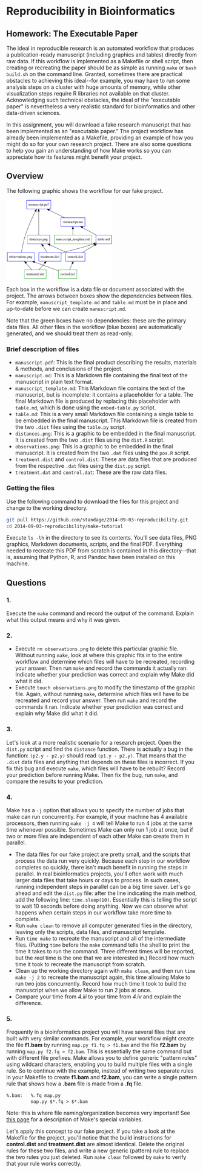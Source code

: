 # Reproducibility in Bioinformatics

## Homework: The Executable Paper

The ideal in reproducible research is an automated workflow that produces a publication-ready manuscript (including graphics and tables) directly from raw data.
If this workflow is implemented as a Makefile or shell script, then creating or recreating the paper should be as simple as running `make` or `bash build.sh` on the command line.
Granted, sometimes there are practical obstacles to achieving this ideal--for example, you may have to run some analysis steps on a cluster with huge amounts of memory, while other visualization steps require R libraries not available on that cluster.
Acknowledging such technical obstacles, the ideal of the "executable paper" is nevertheless a very realistic standard for bioinformatics and other data-driven sciences.

In this assignment, you will download a fake research manuscript that has been implemented as an "executable paper."
The project workflow has already been implemented as a Makefile, providing an example of how you might do so for your own research project.
There are also some questions to help you gain an understanding of how Make works so you can appreciate how its features might benefit your project.

## Overview

The following graphic shows the workflow for our fake project.

<img alt="Workflow for a Fake Project" style="width: 20em" src="example.png" />

Each box in the workflow is a data file or document associated with the project.
The arrows between boxes show the dependencies between files.
For example, ``manuscript_template.md`` and ``table.md`` must be in place and up-to-date before we can create ``manuscript.md``.

Note that the green boxes have no dependencies: these are the primary data files.
All other files in the workflow (blue boxes) are automatically generated, and we should treat them as read-only.

### Brief description of files

- ``manuscript.pdf``: This is the final product describing the results, materials & methods, and conclusions of the project.
- ``manuscript.md``: This is a Markdown file containing the final text of the manuscript in plain text format.
- ``manuscript_template.md``: This Markdown file contains the text of the manuscript, but is incomplete: it contains a placeholder for a table. The final Markdown file is produced by replacing this placeholder with ``table.md``, which is done using the ``embed-table.py`` script.
- ``table.md``: This is a very small Markdown file containing a single table to be embedded in the final manuscript. This Markdown file is created from the two ``.dist`` files using the ``table.py`` script.
- ``distances.png``: This is a graphic to be embedded in the final manuscript. It is created from the two ``.dist`` files using the ``dist.R`` script.
- ``observations.png``: This is a graphic to be embedded in the final manuscript. It is created from the two ``.dat`` files using the ``pos.R`` script.
- ``treatment.dist`` and ``control.dist``: These are data files that are produced from the respective ``.dat`` files using the ``dist.py`` script.
- ``treatment.dat`` and ``control.dat``: These are the raw data files.

### Getting the files

Use the following command to download the files for this project and change to the working directory.

```bash
git pull https://github.com/standage/2014-09-03-reproducibility.git
cd 2014-09-03-reproducibility/make-tutorial
```

Execute ``ls -lh`` in the directory to see its contents.
You'll see data files, PNG graphics, Markdown documents, scripts, and the final PDF.
Everything needed to recreate this PDF from scratch is contained in this directory--that is, assuming that Python, R, and Pandoc have been installed on this machine.

## Questions

### 1.

Execute the ``make`` command and record the output of the command. Explain what this output means and why it was given.

### 2. 

- Execute ``rm observations.png`` to delete this particular graphic file. Without running ``make``, look at where this graphic fits in to the entire workflow and determine which files will have to be recreated, recording your answer. Then run ``make`` and record the commands it actually ran. Indicate whether your prediction was correct and explain why Make did what it did.
- Execute ``touch observations.png`` to modify the timestamp of the graphic file. Again, without running ``make``, determine which files will have to be recreated and record your answer. Then run ``make`` and record the commands it ran. Indicate whether your prediction was correct and explain why Make did what it did.

### 3.

Let's look at a more realistic scenario for a research project.
Open the ``dist.py`` script and find the ``distance`` function.
There is actually a bug in the function: ``(p2.y - p2.y)`` should read ``(p1.y - p2.y)``.
That means that the ``.dist`` data files and anything that depends on these files is incorrect.
If you fix this bug and execute ``make``, which files will have to be rebuilt?
Record your prediction before running Make.
Then fix the bug,  run ``make``, and compare the results to your prediction.

### 4.

Make has a ``-j`` option that allows you to specify the number of jobs that make can run concurrently.
For example, if your machine has 4 available processors, then running ``make -j 4`` will tell Make to run 4 jobs at the same time whenever possible.
Sometimes Make can only run 1 job at once, but if two or more files are independent of each other Make can create them in parallel.

- The data files for our fake project are pretty small, and the scripts that process the data run very quickly. Because each step in our workflow completes so quickly, there isn't much benefit in running the steps in parallel. In real bioinformatics projects, you'll often work with much larger data files that take hours or days to process. In such cases, running independent steps in parallel can be a big time saver. Let's go ahead and edit the ``dist.py`` file: after the line indicating the main method, add the following line: ``time.sleep(10)``. Essentially this is telling the script to wait 10 seconds before doing anything. Now we can observe what happens when certain steps in our workflow take more time to complete.
- Run ``make clean`` to remove all computer generated files in the directory, leaving only the scripts, data files, and manuscript template.
- Run ``time make`` to recreate the manuscript and all of the intermediate files. (Putting ``time`` before the ``make`` command tells the shell to print the time it takes to run the command. Three different times will be reported, but the *real* time is the one that we are interested in.) Record how much time it took to recreate the manuscript from scratch.
- Clean up the working directory again with ``make clean``, and then run ``time make -j 2`` to recreate the manuscript again, this time allowing Make to run two jobs concurrently. Record how much time it took to build the manuscript when we allow Make to run 2 jobs at once.
- Compare your time from *4.iii* to your time from *4.iv* and explain the difference.

### 5.

Frequently in a bioinformatics project you will have several files that are built with very similar commands.
For example, your workflow might create the file **f1.bam** by running ``map.py f1.fq > f1.bam`` and the file **f2.bam** by running ``map.py f2.fq > f2.bam``.
This is essentially the same command but with different file prefixes.
Make allows you to define generic "pattern rules" using wildcard characters, enabling you to build multiple files with a single rule.
So to continue with the example, instead of writing two separate rules in your Makefile to create **f1.bam** and **f2.bam**, you can write a single pattern rule that shows how a **.bam** file is made from a **.fq** file.

```make
%.bam:   %.fq map.py
         map.py $*.fq > $*.bam
```

Note: this is where file naming/organization becomes very important! See [this page](https://www.gnu.org/software/make/manual/html_node/Automatic-Variables.html#Automatic-Variables) for a description of Make's special variables.

Let's apply this concept to our fake project.
If you take a look at the Makefile for the project, you'll notice that the build instructions for **control.dist** and **treatment.dist** are almost identical.
Delete the original rules for these two files, and write a new generic (pattern) rule to replace the two rules you just deleted.
Run ``make clean`` followed by ``make`` to verify that your rule works correctly.
